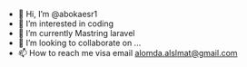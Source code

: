 - 👋 Hi, I’m @abokaesr1
- 👀 I’m interested in coding
- 🌱 I’m currently Mastring laravel
- 💞️ I’m looking to collaborate on ...
- 📫 How to reach me visa email alomda.alslmat@gmail.com

<!---
abokaesr1/abokaesr1 is a ✨ special ✨ repository because its `README.md` (this file) appears on your GitHub profile.
You can click the Preview link to take a look at your changes.
--->
